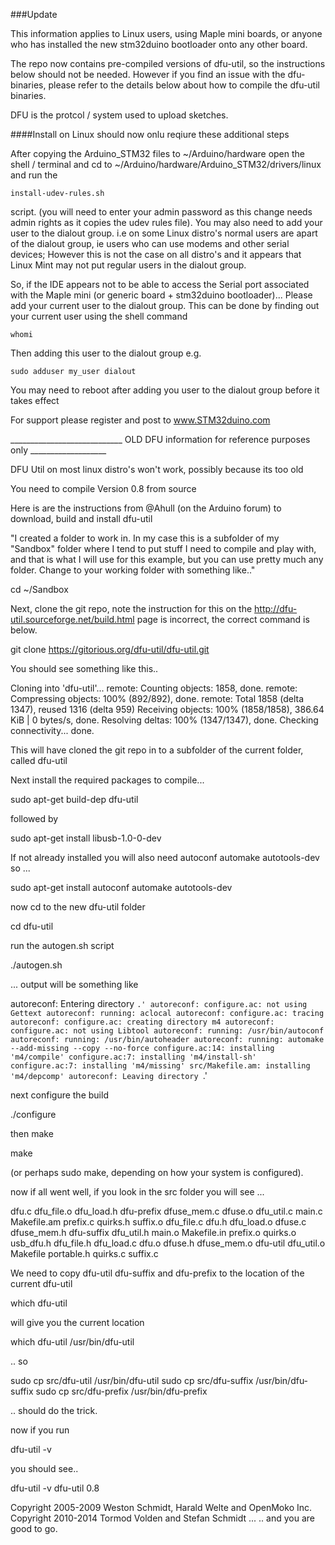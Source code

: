 ###Update

This information applies to Linux users, using Maple mini boards, or anyone who has installed the new stm32duino bootloader onto any other board.

The repo now contains pre-compiled versions of dfu-util, so the instructions below should not be needed. However if you find an issue with the dfu-binaries, please refer to the details below about how to compile the dfu-util binaries.

DFU is the protcol / system used to upload sketches.

####Install on Linux should now onlu reqiure these additional steps

After copying the Arduino_STM32 files to ~/Arduino/hardware open the shell / terminal and cd to ~/Arduino/hardware/Arduino_STM32/drivers/linux and run the 

```install-udev-rules.sh```

 script. (you will need to enter your admin password as this change needs admin rights as it copies the udev rules file).
You may also need to add your user to the dialout group. i.e on some Linux distro's normal users are apart of the dialout group, ie users who can use modems and other serial devices; However this is not the case on all distro's and it appears that Linux Mint may not put regular users in the dialout group.

So, if the IDE appears not to be able to access the Serial port associated with the Maple mini (or generic board + stm32duino bootloader)... 
Please add your current user to the dialout group.
This can be done by finding out your current user using the shell command

```whomi```

Then adding this user to the dialout group e.g.

```sudo adduser my_user dialout```

You may need to reboot after adding you user to the dialout group before it takes effect

For support please register and post to www.STM32duino.com


____________________________  OLD DFU information for reference purposes only ___________________

DFU Util on most linux distro's won't work, possibly because its too old

You need to compile Version 0.8 from source

Here is are the instructions from @Ahull (on the Arduino forum) to download, build and install dfu-util



"I created a folder to work in. In my case this is a subfolder of my "Sandbox" folder where I tend to put stuff I need to compile and play with, and that is what I will use for this example, but you can use pretty much any folder. Change to your working folder with something like.."

cd ~/Sandbox

Next, clone the git repo, note the instruction for this on the  http://dfu-util.sourceforge.net/build.html page is incorrect, the correct command is below.

git clone https://gitorious.org/dfu-util/dfu-util.git

You should see something like this..

Cloning into 'dfu-util'...
remote: Counting objects: 1858, done.
remote: Compressing objects: 100% (892/892), done.
remote: Total 1858 (delta 1347), reused 1316 (delta 959)
Receiving objects: 100% (1858/1858), 386.64 KiB | 0 bytes/s, done.
Resolving deltas: 100% (1347/1347), done.
Checking connectivity... done.


This will have cloned the git repo in to a subfolder of the current folder, called dfu-util

Next install the required packages to compile...

sudo apt-get build-dep dfu-util

followed by

sudo apt-get install libusb-1.0-0-dev

If not already installed you will also need
autoconf   automake  autotools-dev  
so ...

sudo apt-get install autoconf   automake  autotools-dev

now cd to the new dfu-util folder

cd dfu-util

run the autogen.sh script

 ./autogen.sh

... output will be something like

autoreconf: Entering directory `.'
autoreconf: configure.ac: not using Gettext
autoreconf: running: aclocal
autoreconf: configure.ac: tracing
autoreconf: configure.ac: creating directory m4
autoreconf: configure.ac: not using Libtool
autoreconf: running: /usr/bin/autoconf
autoreconf: running: /usr/bin/autoheader
autoreconf: running: automake --add-missing --copy --no-force
configure.ac:14: installing 'm4/compile'
configure.ac:7: installing 'm4/install-sh'
configure.ac:7: installing 'm4/missing'
src/Makefile.am: installing 'm4/depcomp'
autoreconf: Leaving directory `.'

next configure the build

./configure

then make

make

(or perhaps sudo make, depending on how your system is configured).

now if all went well, if you look in the src folder you will see ...

dfu.c       dfu_file.o  dfu_load.h  dfu-prefix  dfuse_mem.c  dfuse.o     dfu_util.c  main.c    Makefile.am  prefix.c  quirks.h  suffix.o
dfu_file.c  dfu.h       dfu_load.o  dfuse.c     dfuse_mem.h  dfu-suffix  dfu_util.h  main.o    Makefile.in  prefix.o  quirks.o  usb_dfu.h
dfu_file.h  dfu_load.c  dfu.o       dfuse.h     dfuse_mem.o  dfu-util    dfu_util.o  Makefile  portable.h   quirks.c  suffix.c

We need to copy dfu-util dfu-suffix and dfu-prefix to the location of the current dfu-util

which dfu-util

will give you the current location

which dfu-util
/usr/bin/dfu-util

.. so  

sudo cp src/dfu-util /usr/bin/dfu-util
sudo cp src/dfu-suffix /usr/bin/dfu-suffix
sudo cp src/dfu-prefix /usr/bin/dfu-prefix

.. should do the trick.

now if you run

dfu-util -v

you should see..

dfu-util -v
dfu-util 0.8

Copyright 2005-2009 Weston Schmidt, Harald Welte and OpenMoko Inc.
Copyright 2010-2014 Tormod Volden and Stefan Schmidt
...
.. and you are good to go. 